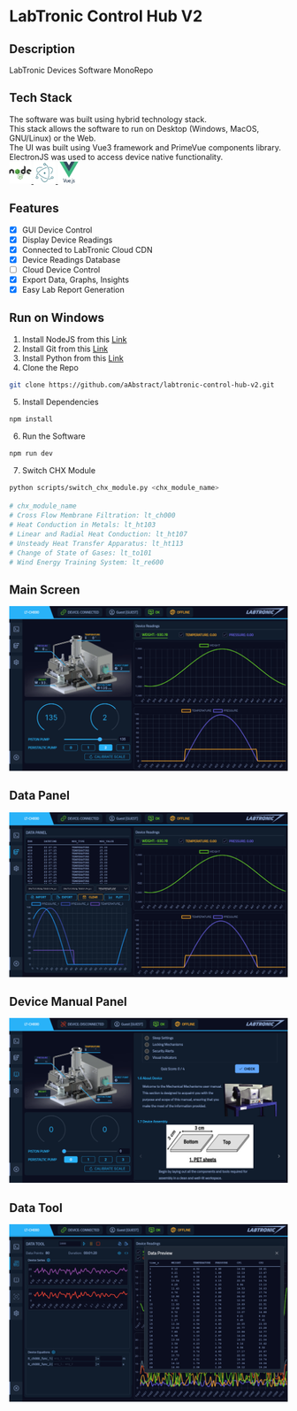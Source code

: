 # LabTronic Control Hub V2

## Description
LabTronic Devices Software MonoRepo

## Tech Stack
The software was built using hybrid technology stack.  
This stack allows the software to run on Desktop (Windows, MacOS, GNU/Linux) or the Web.  
The UI was built using Vue3 framework and PrimeVue components library.  
ElectronJS was used to access device native functionality.  
<a href="https://nodejs.org" target="_blank" rel="noreferrer">
    <img src="https://raw.githubusercontent.com/devicons/devicon/master/icons/nodejs/nodejs-original-wordmark.svg" alt="nodejs" width="40" height="40"/>
</a>
<a href="https://www.electronjs.org" target="_blank" rel="noreferrer">
    <img src="https://raw.githubusercontent.com/devicons/devicon/master/icons/electron/electron-original.svg" alt="electron" width="40" height="40"/>
</a>
<a href="https://vuejs.org/" target="_blank" rel="noreferrer">
    <img src="https://raw.githubusercontent.com/devicons/devicon/master/icons/vuejs/vuejs-original-wordmark.svg" alt="vuejs" width="40" height="40"/>
</a>

## Features
- [x] GUI Device Control
- [x] Display Device Readings
- [x] Connected to LabTronic Cloud CDN
- [x] Device Readings Database
- [ ] Cloud Device Control
- [x] Export Data, Graphs, Insights
- [x] Easy Lab Report Generation

## Run on Windows
1. Install NodeJS from this [Link](https://nodejs.org/en)
2. Install Git from this [Link](https://git-scm.com/download/win)
3. Install Python from this [Link](https://www.python.org/downloads/)
4. Clone the Repo
```bash
git clone https://github.com/aAbstract/labtronic-control-hub-v2.git
```
5. Install Dependencies
```bash
npm install
```
6. Run the Software
```bash
npm run dev
```
7. Switch CHX Module
```bash
python scripts/switch_chx_module.py <chx_module_name>

# chx_module_name
# Cross Flow Membrane Filtration: lt_ch000
# Heat Conduction in Metals: lt_ht103
# Linear and Radial Heat Conduction: lt_ht107
# Unsteady Heat Transfer Apparatus: lt_ht113
# Change of State of Gases: lt_to101
# Wind Energy Training System: lt_re600
```

## Main Screen
<p align="center">
    <img src="screenshot_1.png" alt="Screenshot_1" />
</p>

## Data Panel
<p align="center">
    <img src="screenshot_2.png" alt="Screenshot_2" />
</p>

## Device Manual Panel
<p align="center">
    <img src="screenshot_3.png" alt="Screenshot_3" />
</p>

## Data Tool
<p align="center">
    <img src="screenshot_4.png" alt="Screenshot_4" />
</p>